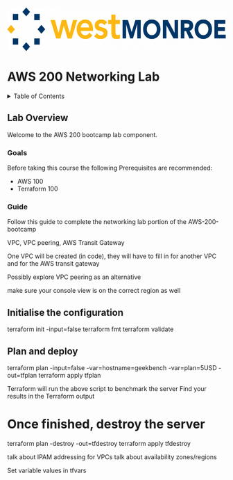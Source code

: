 <!-- PROJECT LOGO -->
<br />
<div align="left">
  <a href="https://github.com/Benwagrez/AWS-200-Bootcamp/">
    <img src="Setup/images/wmlogo.png" alt="Logo" width="540" height="100">
  </a>
</div>
<h1> AWS 200 Networking Lab </h1>

<!-- TABLE OF CONTENTS -->
<details>
  <summary>Table of Contents</summary>
  <ol>
    <li>
      <a href="#lab-overview">Lab Overview</a>
      <ul>
        <li><a href="#goals">Goals</a></li>
        <li><a href="#guide">Guide</a></li>
      </ul>
    </li>
  </ol>
</details>

## Lab Overview

Welcome to the AWS 200 bootcamp lab component. 

### Goals

Before taking this course the following Prerequisites are recommended:
* AWS 100 
* Terraform 100 

### Guide

Follow this guide to complete the networking lab portion of the AWS-200-bootcamp 

VPC, VPC peering, AWS Transit Gateway

One VPC will be created (in code), they will have to fill in for another VPC and for the AWS transit gateway

Possibly explore VPC peering as an alternative

make sure your console view is on the correct region as well

## Initialise the configuration
terraform init -input=false
terraform fmt
terraform validate
## Plan and deploy
terraform plan -input=false -var=hostname=geekbench -var=plan=5USD -out=tfplan
terraform apply tfplan

Terraform will run the above script to benchmark the server
Find your results in the Terraform output

# Once finished, destroy the server
terraform plan -destroy -out=tfdestroy
terraform apply tfdestroy

talk about IPAM addressing for VPCs
talk about availability zones/regions

Set variable values in tfvars